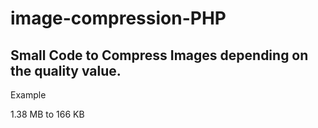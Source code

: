 # image-compression-PHP

## Small Code to Compress Images depending on the quality value.

Example

1.38 MB to 166 KB
